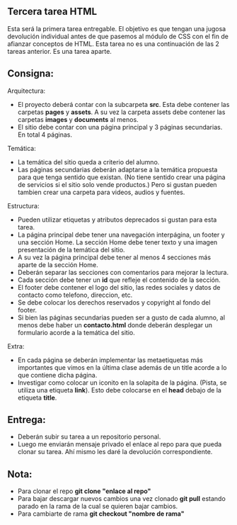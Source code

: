 ## Tercera tarea HTML

Esta será la primera tarea entregable. El objetivo es que tengan una jugosa devolución 
individual antes de que pasemos al módulo de CSS con el fin de afianzar conceptos de HTML.
Esta tarea no es una continuación de las 2 tareas anterior. Es una tarea aparte.

## Consigna:
Arquitectura:
- El proyecto deberá contar con la subcarpeta <b>src</b>. Esta debe contener las carpetas <b>pages</b> y <b>assets</b>. A su vez la carpeta assets debe contener las carpetas <b>images</b> y <b>documents</b> al menos.
- El sitio debe contar con una página principal y 3 páginas secundarias. En total 4 páginas.

Temática:
- La temática del sitio queda a criterio del alumno.
- Las páginas secundarias deberán adaptarse a la temática propuesta para que tenga sentido que existan. (No tiene sentido crear una página de servicios si el sitio solo vende productos.)
Pero si gustan pueden tambien crear una carpeta para videos, audios y fuentes.

Estructura:
- Pueden utilizar etiquetas y atributos deprecados si gustan para esta tarea.
- La página principal debe tener una navegación interpágina, un footer y una sección Home. La sección Home debe tener texto y una imagen presentación de la temática del sitio.
- A su vez la página principal debe tener al menos 4 secciones más aparte de la sección Home.
- Deberán separar las secciones con comentarios para mejorar la lectura.
- Cada sección debe tener un <b>id</b> que refleje el contenido de la sección.
- El footer debe contener el logo del sitio, las redes sociales y datos de contacto como telefono, direccion, etc.
- Se debe colocar los derechos reservados y copyright al fondo del footer.
- Si bien las páginas secundarias pueden ser a gusto de cada alumno, al menos debe haber un <b>contacto.html</b> donde deberán desplegar un formulario acorde a la temática del sitio.

Extra:
- En cada página se deberán implementar las metaetiquetas más importantes que vimos en la última clase además de un title acorde a lo que contiene dicha página.
- Investigar como colocar un iconito en la solapita de la página. (Pista, se utiliza una etiqueta <b>link</b>). Esto debe colocarse en el <b>head</b> debajo de la etiqueta <b>title</b>.

## Entrega:
- Deberán subir su tarea a un repositorio personal.
- Luego me enviarán mensaje privado el enlace al repo para que pueda clonar su tarea. Ahí mismo les daré la devolución correspondiente.

## Nota:
- Para clonar el repo **git clone "enlace al repo"**
- Para bajar descargar nuevos cambios una vez clonado **git pull** estando parado en la rama de la cual se quieren bajar cambios.
- Para cambiarte de rama **git checkout "nombre de rama"**
